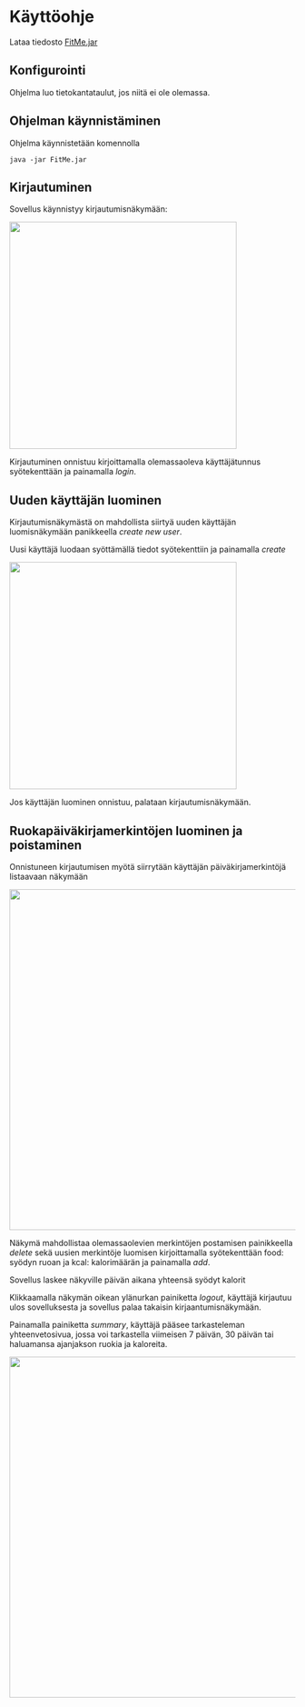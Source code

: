 # Käyttöohje

Lataa tiedosto [FitMe.jar](https://github.com/vsvala/otm-harjoitustyo/releases)

## Konfigurointi
Ohjelma luo tietokantataulut, jos niitä ei ole olemassa.

## Ohjelman käynnistäminen

Ohjelma käynnistetään komennolla 

```
java -jar FitMe.jar
```

## Kirjautuminen

Sovellus käynnistyy kirjautumisnäkymään:

<img src="https://github.com/vsvala/otm-harjoitustyo/blob/master/dokumentaatio/kuvat/SignIn.png" width="400">

Kirjautuminen onnistuu kirjoittamalla olemassaoleva käyttäjätunnus syötekenttään ja painamalla _login_.

## Uuden käyttäjän luominen

Kirjautumisnäkymästä on mahdollista siirtyä uuden käyttäjän luomisnäkymään panikkeella _create new user_.

Uusi käyttäjä luodaan syöttämällä tiedot syötekenttiin ja painamalla _create_

<img src="https://github.com/vsvala/otm-harjoitustyo/blob/master/dokumentaatio/kuvat/CreateUser.png" width="400">

Jos käyttäjän luominen onnistuu, palataan kirjautumisnäkymään.

## Ruokapäiväkirjamerkintöjen luominen ja poistaminen

Onnistuneen kirjautumisen myötä siirrytään käyttäjän päiväkirjamerkintöjä listaavaan näkymään

<img src="https://github.com/vsvala/otm-harjoitustyo/blob/master/dokumentaatio/kuvat/DiaryPage.png" width="600">

Näkymä mahdollistaa olemassaolevien merkintöjen postamisen painikkeella _delete_ sekä uusien merkintöje  luomisen kirjoittamalla syötekenttään food: syödyn ruoan ja kcal: kalorimäärän ja painamalla _add_. 

Sovellus laskee näkyville päivän aikana yhteensä syödyt kalorit

Klikkaamalla näkymän oikean ylänurkan painiketta _logout_, käyttäjä kirjautuu ulos sovelluksesta ja sovellus palaa takaisin kirjaantumisnäkymään. 

Painamalla  painiketta _summary_, käyttäjä pääsee tarkasteleman yhteenvetosivua, jossa voi tarkastella viimeisen 7 päivän, 30 päivän tai haluamansa ajanjakson ruokia ja kaloreita.

<img src="https://github.com/vsvala/otm-harjoitustyo/blob/master/dokumentaatio/kuvat/summary.png" width="600">
